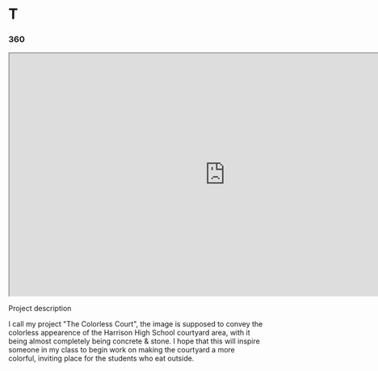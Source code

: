 # T

### 360

<iframe width="854" height="480" src="https://vizor.io/static/scripts/vizor-360-embed.js" data-vizorurl="https://vizor.io/embed/krdavis/commons_east" ></iframe>

Project description

I call my project "The Colorless Court", the image is supposed to convey the colorless appearence of the Harrison High School courtyard area, with it being almost completely being concrete & stone. I hope that this will inspire someone in my class to begin work on making the courtyard a more colorful, inviting place for the students who eat outside.
